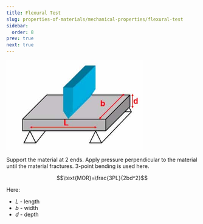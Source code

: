 ```yaml
---
title: Flexural Test
slug: properties-of-materials/mechanical-properties/flexural-test
sidebar:
  order: 8
prev: true
next: true
---
```


![Flexural Test](./images/flexural-test.jpg)

Support the material at 2 ends. Apply pressure perpendicular to the material
until the material fractures. 3-point bending is used here.

```math
\text{MOR}=\frac{3PL}{2bd^2}
```

Here:

- $L$ - length
- $b$ - width
- $d$ - depth
